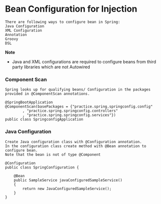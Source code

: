 
# Bean Configuration for Injection
```
There are following ways to configure bean in Spring:
Java Configuration
XML Configuration
Annotation
Groovy
DSL
```
**Note**
* Java and XML configurations are required to configure beans from third party libraries which are not Autowired

### Component Scan
```
Spring looks up for qualifying beans/ Configuration in the packages provided in @ComponentScan annotations.

@SpringBootApplication
@ComponentScan(basePackages = {"practice.spring.springconfig.config"
		, "practice.spring.springconfig.controllers"
		, "practice.spring.springconfig.services"})
public class SpringconfigApplication
```

### Java Configuration
```
Create Java configuration class with @Configuration annotation.
In the configuration class create method with @Bean annotation to configure bean.
Note that the bean is not of type @Component

@Configuration
public class SpringConfiguration {

    @Bean
    public SampleService javaConfiguredSampleService()
    {
        return new JavaConfiguredSampleService();
    }
}
```
